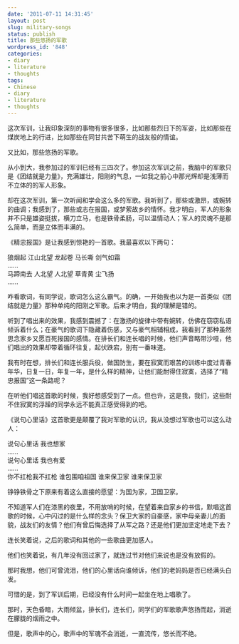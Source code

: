 ```yaml
---
date: '2011-07-11 14:31:45'
layout: post
slug: military-songs
status: publish
title: 那些悠扬的军歌
wordpress_id: '848'
categories:
- diary
- literature
- thoughts
tags:
- Chinese
- diary
- literature
- thoughts
---
```


这次军训，让我印象深刻的事物有很多很多，比如那些烈日下的军姿，比如那些在煤炭地上的行进，比如那些在同甘共苦下萌生的战友般的情谊。  

又比如，那些悠扬的军歌。

从小到大，我参加过的军训已经有三四次了。参加这次军训之前，我脑中的军歌只是《团结就是力量》，充满雄壮，阳刚的气息，一如我之前心中那光辉却是浅薄而不立体的的军人形象。  

却在这次军训，第一次听闻和学会这么多的军歌。我听到了，那些或激昂，或婉转的曲调；我感到了，那些或志在报国，或梦萦故乡的情怀。我才明白，军人的形象并不只是雄姿挺拔，横刀立马，也是铁骨柔肠，可以温情动人；军人的灵魂不是那么简单，而是立体而丰满的。

《精忠报国》是让我感到惊艳的一首歌。我最喜欢以下两句：

> 
 狼烟起 江山北望 龙起卷 马长嘶 剑气如霜  
 ......  
 马蹄南去 人北望 人北望 草青黄 尘飞扬  
  ......

咋看歌词，有同学说，歌词怎么这么霸气。的确，一开始我也以为是一首类似《团结就是力量》那种单纯的阳刚之军歌。后来才明白，我的理解是错的。  

听到了唱出来的效果，我感到震撼了：在激扬的旋律中带有婉转，仿佛在窃窃私语倾诉着什么；在豪气的歌词下隐藏着伤感，又与豪气相辅相成，我看到了那种虽然思念家乡又愿百死报国的感情。在排长们和连长唱的时候，他们声音略带沙哑，他们唱出的效果却带着循环往复，起伏跌宕，别有一番味道。  

我有时在想，排长们和连长服兵役，做国防生，要在寂寞而艰苦的训练中度过青春年华，日复一日，年复一年，是什么样的精神，让他们能耐得住寂寞，选择了“精忠报国”这一条路呢？  

在听他们唱这首歌的时候，我好想感受到了一点。但也许，这是我，我们，这些耐不住寂寞的浮躁的同学永远不能真正感受得到的吧。

《说句心里话》这首歌更是颠覆了我对军歌的认识，我从没想过军歌也可以这么动人：

>
 说句心里话 我也想家  
 ......  
 说句心里话 我也有爱  
 ......  
 你不扛枪我不扛枪 谁包围咱祖国 谁来保卫家 谁来保卫家


铮铮铁骨之下原来有着这么直接的愿望：为国为家，卫国卫家。  

不知道军人们在漆黑的夜里，不用放哨的时候，在望着来自家乡的书信，默唱这首歌的时候，心中闪过的是什么样的念头？保卫大家的自豪感，家中母亲妻儿的面貌，战友们的友情？他们有曾后悔选择了从军之路？还是他们更加坚定地走下去？  

连长笑着说，之后的歌词和其他的一些歌曲更加感人。  

他们也笑着说，有几年没有回过家了，就连过节对他们来说也是没有放假的。  

那时我想，他们可曾流泪，他们的心里话向谁倾诉，他们的老妈妈是否已经满头白发。

可惜的是，到了军训后期，已经没有什么时间一起坐在地上唱歌了。  

那时，天色昏暗，大雨倾盆，排长们，连长们，同学们的军歌歌声悠扬而起，消逝在朦胧的烟雨之中。  

但是，歌声中的心，歌声中的军魂不会消逝，一直流传，悠长而不绝。
